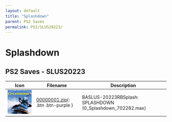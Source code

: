 ```yaml
---
layout: default
title: "Splashdown"
parent: PS2 Saves
permalink: PS2/SLUS20223/
---
```

# Splashdown

## PS2 Saves - SLUS20223

| Icon | Filename | Description |
|------|----------|-------------|
| ![Splashdown](icon0.png) | [00000001.zip](00000001.zip){: .btn .btn-purple } | BASLUS-20223RBSplash: SPLASHDOWN (0_Splashdown_702282.max) |
